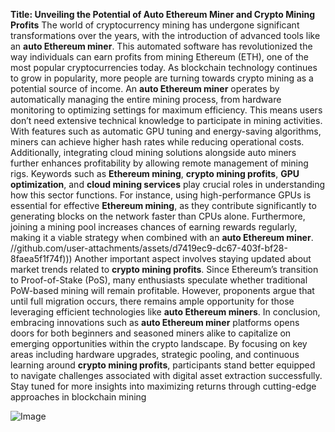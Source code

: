 **Title: Unveiling the Potential of Auto Ethereum Miner and Crypto Mining Profits**
The world of cryptocurrency mining has undergone significant transformations over the years, with the introduction of advanced tools like an **auto Ethereum miner**. This automated software has revolutionized the way individuals can earn profits from mining Ethereum (ETH), one of the most popular cryptocurrencies today. As blockchain technology continues to grow in popularity, more people are turning towards crypto mining as a potential source of income.
An **auto Ethereum miner** operates by automatically managing the entire mining process, from hardware monitoring to optimizing settings for maximum efficiency. This means users don’t need extensive technical knowledge to participate in mining activities. With features such as automatic GPU tuning and energy-saving algorithms, miners can achieve higher hash rates while reducing operational costs. Additionally, integrating cloud mining solutions alongside auto miners further enhances profitability by allowing remote management of mining rigs.
Keywords such as **Ethereum mining**, **crypto mining profits**, **GPU optimization**, and **cloud mining services** play crucial roles in understanding how this sector functions. For instance, using high-performance GPUs is essential for effective **Ethereum mining**, as they contribute significantly to generating blocks on the network faster than CPUs alone. Furthermore, joining a mining pool increases chances of earning rewards regularly, making it a viable strategy when combined with an **auto Ethereum miner**.
 //github.com/user-attachments/assets/d7419ec9-dc67-403f-bf28-8faea5f1f74f)))
Another important aspect involves staying updated about market trends related to **crypto mining profits**. Since Ethereum’s transition to Proof-of-Stake (PoS), many enthusiasts speculate whether traditional PoW-based mining will remain profitable. However, proponents argue that until full migration occurs, there remains ample opportunity for those leveraging efficient technologies like **auto Ethereum miners**.
In conclusion, embracing innovations such as **auto Ethereum miner** platforms opens doors for both beginners and seasoned miners alike to capitalize on emerging opportunities within the crypto landscape. By focusing on key areas including hardware upgrades, strategic pooling, and continuous learning around **crypto mining profits**, participants stand better equipped to navigate challenges associated with digital asset extraction successfully. Stay tuned for more insights into maximizing returns through cutting-edge approaches in blockchain mining


![Image](https://github.com/user-attachments/assets/d7419ec9-dc67-403f-bf28-8faea5f1f74f)